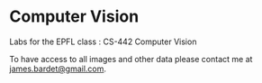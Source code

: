 # Computer Vision
Labs for the EPFL class : CS-442 Computer Vision

To have access to all images and other data please contact me at james.bardet@gmail.com.

